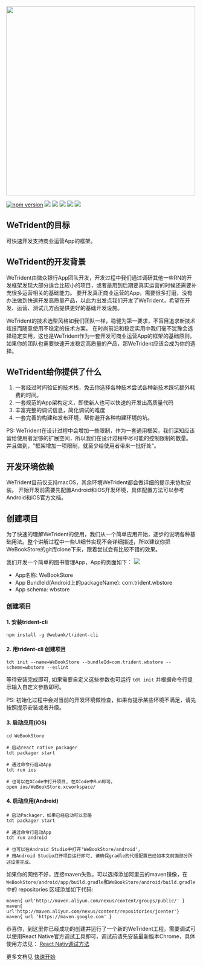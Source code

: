<img width="500" src="https://user-images.githubusercontent.com/1309744/70851262-db06b400-1ecd-11ea-9032-824385710e7d.png" />

<br />

[![npm version](https://badge.fury.io/js/%40webank%2Ftrident.svg)](https://badge.fury.io/js/%40webank%2Ftrident)
[![](https://img.shields.io/badge/node-%3E%3D8.3.0-brightgreen.svg)](https://nodejs.org/en/)
[![](https://img.shields.io/badge/npm-%3E%3D5.8.0-brightgreen.svg)](https://nodejs.org/en/)
[![](https://img.shields.io/badge/git-%3E%3D2.9.0-brightgreen.svg)](https://git-scm.com/)
[![](https://img.shields.io/badge/fastlane-%3E%3D2.117.1-brightgreen.svg)](https://fastlane.tools/)
[![](https://img.shields.io/badge/pod-%3E%3D1.4.0-brightgreen.svg)](https://cocoapods.org/)

## WeTrident的目标
可快速开发支持商业运营App的框架。

## WeTrident的开发背景
WeTrident由微众银行App团队开发，开发过程中我们通过调研其他一些RN的开发框架发现大部分适合比较小的项目，或者是用到后期要真实运营的时候还需要补充很多运营相关的基础能力。
要开发真正商业运营的App，需要很多打磨，没有办法做到快速开发高质量产品，以此为出发点我们开发了WeTrident，希望在开发、运营、测试几方面提供更好的基础开发设施。

WeTrident的技术选型风格如我们团队一样，稳健为第一要求，不盲目追求新技术炫技而随意使用不稳定的技术方案。
在时尚前沿和稳定实用中我们毫不犹豫会选择稳定实用，这也是WeTrident作为一套开发可商业运营App的框架的基础原则。
如果你的团队也需要快速开发稳定高质量的产品，那WeTrident应该会成为你的选择。

## WeTrident给你提供了什么
1. 一套经过时间验证的技术栈，免去你选择各种技术尝试各种新技术踩坑额外耗费的时间。
2. 一套规范的App架构定义，即使新人也可以快速的开发出高质量代码
3. 丰富完整的调试信息，简化调试的难度
4. 一套完善的构建和发布环境，帮你避开各种构建环境的坑。

PS: WeTrident在设计过程中会增加一些限制，作为一套通用框架，我们深知应该留给使用者足够的扩展空间，所以我们在设计过程中尽可能的控制限制的数量。
并且做到，"框架增加一项限制，就至少给使用者带来一批好处"。

## 开发环境依赖
WeTrident目前仅支持macOS，其余环境WeTrident都会做详细的提示来协助安装。
开始开发前需要先配置Android和iOS开发环境，具体配置方法可以参考Android和iOS官方文档。

## 创建项目
为了快速的理解WeTrident的使用，我们从一个简单应用开始，逐步的说明各种基础用法。整个讲解过程中一些UI细节实现不会详细描述，所以建议你把WeBookStore的git库clone下来，跟着尝试会有比较不错的效果。

我们开发一个简单的图书管理App，App的页面如下：
![](assets/images/2019-06-24-03-55-20.png)

- App名称: WeBookStore
- App BundleId(Android上的packageName): com.trident.wbstore
- App schema: wbstore

### 创建项目
#### 1. 安装trident-cli
``` shell
npm install -g @webank/trident-cli
```

#### 2. 用trident-cli 创建项目
``` shell
tdt init --name=WeBookStore --bundleId=com.trident.wbstore --scheme=wbstore --eslint
```
等待安装完成即可, 如果需要自定义这些参数也可运行 `tdt init` 并根据命令行提示输入自定义参数即可。

PS: 初始化过程中会对当前的开发环境做检查，如果有提示某些环境不满足，请先按照提示安装或者升级。

#### 3. 启动应用(iOS)
``` shell
cd WeBookStore

# 启动react native packager
tdt packager start

# 通过命令行启动App
tdt run ios 

# 也可以在XCode中打开项目, 在XCode中Run即可。
open ios/WeBookStore.xcworkspace/
```

#### 4. 启动应用(Android)
```shell
# 启动Packager，如果已经启动可以忽略
tdt packager start

# 通过命令行启动App
tdt run android

# 也可以在Android Studio中打开'WeBookStore/android', 
# 用Android Studio打开项目运行即可, 请确保gradle的代理配置已经如本文前面部分所述设置完成。
```
如果你的网络不好，连接maven失败，可以选择添加阿里云的maven镜像，在`WeBookStore/android/app/build.gradle`和`WeBookStore/android/build.gradle`中的 repositories 区域添加如下代码:
```
maven{ url'http://maven.aliyun.com/nexus/content/groups/public/' }
maven{ url'http://maven.aliyun.com/nexus/content/repositories/jcenter'}
maven{ url 'https://maven.google.com' }
```

恭喜你，到这里你已经成功的创建并运行了一个新的WeTrident工程。需要调试可以使用React Native官方调试工具即可，调试前请先安装最新版本Chrome，具体使用方法见： [React Nativ调试方法](https://facebook.github.io/react-native/docs/0.51/debugging)

更多文档见 [快速开始](https://webankfintech.github.io/WeTrident/docs/getting-started)

